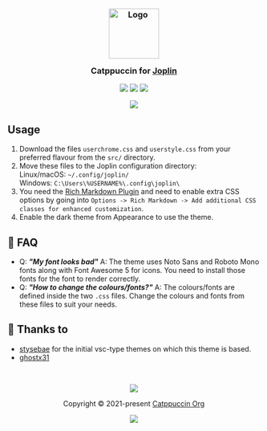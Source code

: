 <h3 align="center">
	<img src="https://raw.githubusercontent.com/catppuccin/catppuccin/dev/assets/logos/exports/1544x1544_circle.png" width="100" alt="Logo"/><br/>
	<img src="https://raw.githubusercontent.com/catppuccin/catppuccin/dev/assets/misc/transparent.png" height="30" width="0px"/>
	Catppuccin for <a href="https://joplinapp.org/">Joplin</a>
	<img src="https://raw.githubusercontent.com/catppuccin/catppuccin/dev/assets/misc/transparent.png" height="30" width="0px"/>
</h3>

<p align="center">
    <a href="https://github.com/catppuccin/joplin/stargazers"><img src="https://img.shields.io/github/stars/catppuccin/joplin?colorA=1e1e28&colorB=c9cbff&style=for-the-badge&logo=starship"></a>
    <a href="https://github.com/catppuccin/joplin/issues"><img src="https://img.shields.io/github/issues/catppuccin/joplin?colorA=1e1e28&colorB=f7be95&style=for-the-badge"></a>
    <a href="https://github.com/catppuccin/joplin/contributors"><img src="https://img.shields.io/github/contributors/catppuccin/joplin?colorA=1e1e28&colorB=b1e1a6&style=for-the-badge"></a>
</p>

<p align="center">
  <img src="https://raw.githubusercontent.com/catppuccin/joplin/main/assets/display.png"/>
</p>

## Usage

1. Download the files `userchrome.css` and `userstyle.css` from your preferred flavour from the `src/` directory.
2. Move these files to the Joplin configuration directory:\
   Linux/macOS: `~/.config/joplin/`\
   Windows: `C:\Users\%USERNAME%\.config\joplin\`
3. You need the [Rich Markdown Plugin](https://github.com/CalebJohn/joplin-rich-markdown) and need to enable extra CSS options by going into `Options -> Rich Markdown -> Add additional CSS classes for enhanced customization`.
4. Enable the dark theme from Appearance to use the theme. 
## 🙋 FAQ

- Q: **_"My font looks bad"_**
  A: The theme uses Noto Sans and Roboto Mono fonts along with Font Awesome 5 for icons. You need to install those fonts for the font to render correctly.
- Q: **_"How to change the colours/fonts?"_**
  A: The colours/fonts are defined inside the two `.css` files. Change the colours and fonts from these files to suit your needs.

## 💝 Thanks to

- [stysebae](https://github.com/stysebae/joplin-vsc-material-theme) for the initial vsc-type themes on which this theme is based. 
- [ghostx31](https://github.com/ghostx31/)

&nbsp;

<p align="center"><img src="https://raw.githubusercontent.com/catppuccin/catppuccin/dev/assets/footers/gray0_ctp_on_line.svg?sanitize=true" /></p>
<p align="center">Copyright &copy; 2021-present <a href="https://github.com/catppuccin" target="_blank">Catppuccin Org</a>
<p align="center"><a href="https://github.com/catppuccin/catppuccin/blob/main/LICENSE"><img src="https://img.shields.io/static/v1.svg?style=for-the-badge&label=License&message=MIT&logoColor=d9e0ee&colorA=302d41&colorB=c9cbff"/></a></p>
